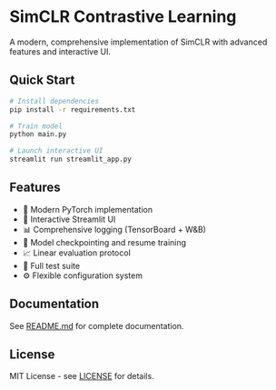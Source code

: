 # SimCLR Contrastive Learning

A modern, comprehensive implementation of SimCLR with advanced features and interactive UI.

## Quick Start

```bash
# Install dependencies
pip install -r requirements.txt

# Train model
python main.py

# Launch interactive UI
streamlit run streamlit_app.py
```

## Features

- 🚀 Modern PyTorch implementation
- 🎨 Interactive Streamlit UI
- 📊 Comprehensive logging (TensorBoard + W&B)
- 🔄 Model checkpointing and resume training
- 📈 Linear evaluation protocol
- 🧪 Full test suite
- ⚙️ Flexible configuration system

## Documentation

See [README.md](README.md) for complete documentation.

## License

MIT License - see [LICENSE](LICENSE) for details.
